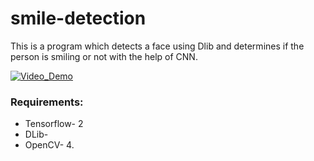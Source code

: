# smile-detection

This is a program which detects a face using Dlib and determines if the person is smiling or not with the help of CNN.


[![Video_Demo](https://img.youtube.com/vi/HnV0n5MCSHk/0.jpg)](https://www.youtube.com/watch?v=HnV0n5MCSHk)


### Requirements:

- Tensorflow- 2
- DLib-
- OpenCV- 4.

